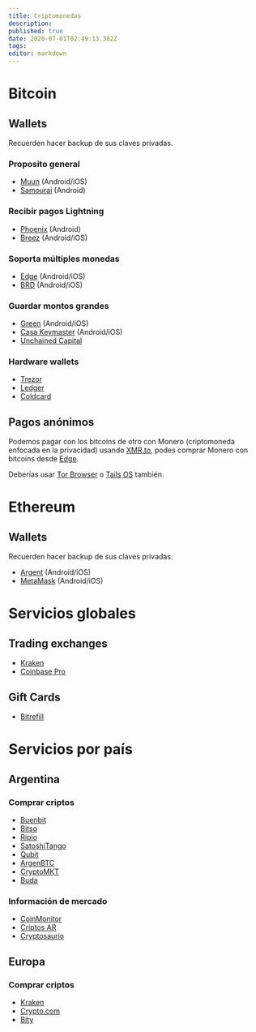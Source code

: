 ```yaml
---
title: Criptomonedas
description: 
published: true
date: 2020-07-01T02:49:13.382Z
tags: 
editor: markdown
---
```


# Bitcoin

## Wallets

Recuerden hacer backup de sus claves privadas.

### Proposito general

- [Muun](https://muun.com/) (Android/iOS)
- [Samourai](https://samouraiwallet.com/) (Android)

### Recibir pagos Lightning

- [Phoenix](https://phoenix.acinq.co/) (Android)
- [Breez](https://breez.technology/) (Android/iOS)

### Soporta múltiples monedas

- [Edge](https://edge.app/) (Android/iOS)
- [BRD](https://brd.com/) (Android/iOS)

### Guardar montos grandes

- [Green](https://blockstream.com/green/) (Android/iOS)
- [Casa Keymaster](https://keys.casa/keymaster/) (Android/iOS)
- [Unchained Capital](https://unchained-capital.com/vaults/)

### Hardware wallets

- [Trezor](https://trezor.io/)
- [Ledger](https://www.ledger.com/)
- [Coldcard](https://coldcardwallet.com/)

## Pagos anónimos

Podemos pagar con los bitcoins de otro con Monero (criptomoneda enfocada en la privacidad) usando [XMR.to](https://xmr.to/), podes comprar Monero con bitcoins desde [Edge](https://edge.app/).

Deberías usar [Tor Browser](https://www.torproject.org/) o [Tails OS](https://tails.boum.org/) también.

# Ethereum

## Wallets

Recuerden hacer backup de sus claves privadas.

- [Argent](https://www.argent.xyz/) (Android/iOS)
- [MetaMask](https://metamask.io/) (Android/iOS)

# Servicios globales

## Trading exchanges

- [Kraken](https://www.kraken.com/)
- [Coinbase Pro](https://pro.coinbase.com/)

## Gift Cards

- [Bitrefill](https://www.bitrefill.com/)

# Servicios por país

## Argentina

### Comprar criptos

- [Buenbit](https://buenbit.com/)
- [Bitso](https://bitso.com/)
- [Ripio](https://www.ripio.com/)
- [SatoshiTango](https://www.satoshitango.com/)
- [Qubit](https://www.qubit.com.ar/)
- [ArgenBTC](https://argenbtc.com/)
- [CryptoMKT](https://www.cryptomkt.com/)
- [Buda](https://www.buda.com/)

### Información de mercado

- [CoinMonitor](https://coinmonitor.info/)
- [Criptos AR](https://criptos.com.ar/)
- [Cryptosaurio](https://www.cryptosaurio.com/)

## Europa

### Comprar criptos

- [Kraken](https://www.kraken.com/)
- [Crypto.com](https://crypto.com/)
- [Bity](https://bity.com/)
